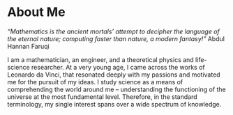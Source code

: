 # About Me

*“Mathematics is the ancient mortals’ attempt to decipher the language of the eternal nature; computing faster than nature, a modern fantasy!”*                  Abdul Hannan Faruqi
 
 I am a mathematician, an engineer, and a theoretical physics and life-science researcher. At a very young age, I came across the works of Leonardo da Vinci, that resonated deeply with my passions and motivated me for the pursuit of my ideas. I study science as a means of comprehending the world around me – understanding the functioning of the universe at the most fundamental level. Therefore, in the standard terminology, my single interest spans over a wide spectrum of knowledge. 
